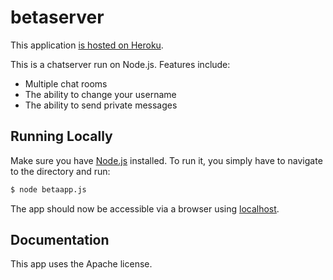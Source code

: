 # betaserver


This application [is hosted on Heroku](https://betaserver.herokuapp.com/).

This is a chatserver run on Node.js. Features include:
- Multiple chat rooms
- The ability to change your username
- The ability to send private messages

## Running Locally

Make sure you have [Node.js](http://nodejs.org/) installed. To run it, you simply have to navigate to the directory and run:

```sh
$ node betaapp.js
```

The app should now be accessible via a browser using [localhost](http://localhost).

## Documentation

This app uses the Apache license.